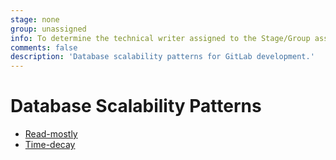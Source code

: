 ```yaml
---
stage: none
group: unassigned
info: To determine the technical writer assigned to the Stage/Group associated with this page, see https://about.gitlab.com/handbook/engineering/ux/technical-writing/#assignments
comments: false
description: 'Database scalability patterns for GitLab development.'
---
```


# Database Scalability Patterns

- [Read-mostly](read-mostly.md)
- [Time-decay](time-decay.md)
